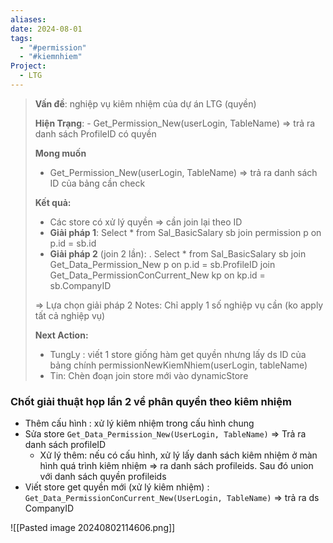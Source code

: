 ```yaml
---
aliases: 
date: 2024-08-01
tags:
  - "#permission"
  - "#kiemnhiem"
Project:
  - LTG
---
```


> **Vấn đề**:  nghiệp vụ kiêm nhiệm của dự án LTG (quyền)
> 
> **Hiện Trạng**: - Get_Permission_New(userLogin, TableName) => trả ra danh sách ProfileID có quyền 
> 
> **Mong muốn** 
> - Get_Permission_New(userLogin, TableName) => trả ra danh sách ID của bảng cần check 
> 
> **Kết quả:**
> - Các store có xử lý quyền => cần join lại theo ID  
> - **Giải pháp 1**: Select * from Sal_BasicSalary sb join permission p on p.id = sb.id
> - **Giải pháp 2** (join 2 lần): .
> 		Select * from Sal_BasicSalary sb 
> 					join Get_Data_Permission_New p on p.id = sb.ProfileID
> 					join Get_Data_PermissionConCurrent_New kp on kp.id = sb.CompanyID
> 	
> => Lựa chọn giải pháp 2
> Notes: Chỉ apply 1 số nghiệp vụ cần (ko apply tất cả nghiệp vụ)
> 
> **Next Action:**
> - TungLy : viết 1 store giống hàm get quyền nhưng lấy ds ID của bảng chính permissionNewKiemNhiem(userLogin, tableName)
> - Tin: Chèn đoạn join store mới vào dynamicStore   


### Chốt giải thuật họp lần 2 về phân quyền theo kiêm nhiệm
- Thêm cấu hình : xử lý kiêm nhiệm trong cấu hình chung
- Sửa store `Get_Data_Permission_New(UserLogin, TableName)` => Trả ra danh sách profileID
	- Xử lý thêm: nếu có cấu hình, xử lý lấy danh sách kiêm nhiệm ở màn hình quá trình kiêm nhiệm => ra danh sách profileids. Sau đó union với danh sách quyền profileids
- Viết store get quyền mới (xử lý kiêm nhiệm) : `Get_Data_PermissionConCurrent_New(UserLogin, TableName)` => trả ra ds CompanyID

![[Pasted image 20240802114606.png]]